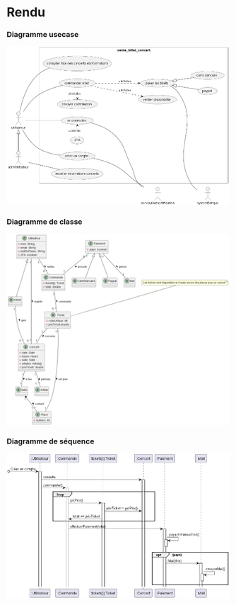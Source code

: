# Rendu
### Diagramme usecase
![usecase.png](images%2Fusecase.png)

### Diagramme de classe
![class.png](images%2Fclass.png)

### Diagramme de séquence
![sequence.png](images%2Fsequence.png)